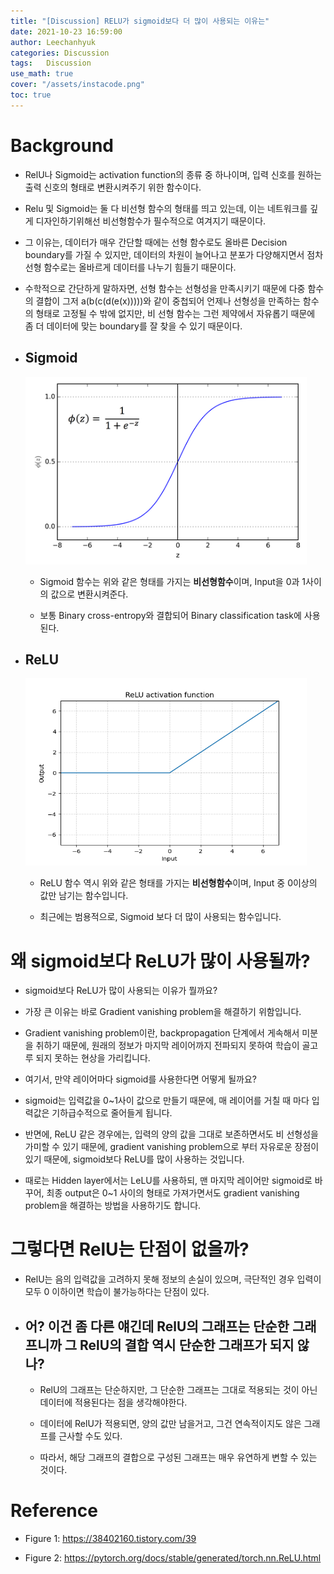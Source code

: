 ```yaml
---
title: "[Discussion] RELU가 sigmoid보다 더 많이 사용되는 이유는"
date: 2021-10-23 16:59:00
author: Leechanhyuk
categories: Discussion
tags:	Discussion
use_math: true
cover: "/assets/instacode.png"
toc: true
---
```


# Background

  - RelU나 Sigmoid는 activation function의 종류 중 하나이며, 입력 신호를 원하는 출력 신호의 형태로 변환시켜주기 위한 함수이다.

  - Relu 및 Sigmoid는 둘 다 비선형 함수의 형태를 띄고 있는데, 이는 네트워크를 깊게 디자인하기위해선 비선형함수가 필수적으로 여겨지기 때문이다.

  - 그 이유는, 데이터가 매우 간단할 때에는 선형 함수로도 올바른 Decision boundary를 가질 수 있지만, 데이터의 차원이 늘어나고 분포가 다양해지면서 점차 선형 함수로는 올바르게 데이터를 나누기 힘들기 때문이다.

  - 수학적으로 간단하게 말하자면, 선형 함수는 선형성을 만족시키기 때문에 다중 함수의 결합이 그저 a(b(c(d(e(x)))))와 같이 중첩되어 언제나 선형성을 만족하는 함수의 형태로 고정될 수 밖에 없지만, 비 선형 함수는 그런 제약에서 자유롭기 때문에 좀 더 데이터에 맞는 boundary를 잘 찾을 수 있기 때문이다.

  - ## Sigmoid

      <img src="/assets/image/sigmoid_relu/sigmoid.png" width="450px" height="300px" title="title" alt="title">

      - Sigmoid 함수는 위와 같은 형태를 가지는 **비선형함수**이며, Input을 0과 1사이의 값으로 변환시켜준다.

      - 보통 Binary cross-entropy와 결합되어 Binary classification task에 사용된다.

  - ## ReLU

      <img src="/assets/image/sigmoid_relu/relu.png" width="450px" height="300px" title="title" alt="title">

      - ReLU 함수 역시 위와 같은 형태를 가지는 **비선형함수**이며, Input 중 0이상의 값만 남기는 함수입니다.

      - 최근에는 범용적으로, Sigmoid 보다 더 많이 사용되는 함수입니다.
      
# 왜 sigmoid보다 ReLU가 많이 사용될까?

  - sigmoid보다 ReLU가 많이 사용되는 이유가 뭘까요?

  - 가장 큰 이유는 바로 Gradient vanishing problem을 해결하기 위함입니다.

  - Gradient vanishing problem이란, backpropagation 단계에서 게속해서 미분을 취하기 때문에, 원래의 정보가 마지막 레이어까지 전파되지 못하여 학습이 골고루 되지 못하는 현상을 가리킵니다.

  - 여기서, 만약 레이어마다 sigmoid를 사용한다면 어떻게 될까요?

  - sigmoid는 입력값을 0~1사이 값으로 만들기 때문에, 매 레이어를 거칠 때 마다 입력값은 기하급수적으로 줄어들게 됩니다.

  - 반면에, ReLU 같은 경우에는, 입력의 양의 값을 그대로 보존하면서도 비 선형성을 가미할 수 있기 때문에, gradient vanishing problem으로 부터 자유로운 장점이 있기 때문에, sigmoid보다 ReLU를 많이 사용하는 것입니다.

  - 때로는 Hidden layer에서는 LeLU를 사용하되, 맨 마지막 레이어만 sigmoid로 바꾸어, 최종 output은 0~1 사이의 형태로 가져가면서도 gradient vanishing problem을 해결하는 방법을 사용하기도 합니다.

# 그렇다면 RelU는 단점이 없을까?

  - RelU는 음의 입력값을 고려하지 못해 정보의 손실이 있으며, 극단적인 경우 입력이 모두 0 이하이면 학습이 불가능하다는 단점이 있다.

  - ## 어? 이건 좀 다른 얘긴데 RelU의 그래프는 단순한 그래프니까 그 RelU의 결합 역시 단순한 그래프가 되지 않나?

    - RelU의 그래프는 단순하지만, 그 단순한 그래프는 그대로 적용되는 것이 아닌 데이터에 적용된다는 점을 생각해야한다.

    - 데이터에 RelU가 적용되면, 양의 값만 남을거고, 그건 연속적이지도 않은 그래프를 근사할 수도 있다.

    - 따라서, 해당 그래프의 결합으로 구성된 그래프는 매우 유연하게 변할 수 있는 것이다. 

# Reference

  - Figure 1: https://38402160.tistory.com/39

  - Figure 2: https://pytorch.org/docs/stable/generated/torch.nn.ReLU.html
